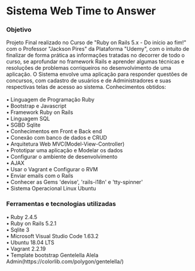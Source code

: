 <h1>Sistema Web Time to Answer</h1>

<h3>Objetivo</h3>
Projeto Final realizado no Curso de "Ruby on Rails 5.x - Do início ao fim!" com o Professor "Jackson Pires" da Plataforma "Udemy", com o intuito de finalizar de forma prática as informações tratadas no decorrer de todo o curso, se aprofundar no framework Rails e aprender algumas técnicas e resoluções de problemas corriqueiros no desenvolvimento de uma aplicação. O Sistema envolve uma aplicação para responder questões de concursos, com cadastro de usuários e de Administradores e suas respectivas telas de acesso ao sistema. Conhecimentos obtidos:
<br>

<br>
• Linguagem de Programação Ruby<br>
• Bootstrap e Javascript<br>
• Framework Ruby on Rails<br>
• Linguagem SQL<br>
• SGBD Sqlite<br>
• Conhecimentos em Front e Back end<br>
• Conexão com banco de dados e CRUD<br>
• Arquitetura Web MVC(Model-View-Controller)<br>
• Prototipar uma aplicação e Modelar os dados<br>
• Configurar o ambiente de desenvolvimento<br>
• AJAX<br>
• Usar o Vagrant e Configurar o RVM<br>
• Enviar emails com o Rails<br>
• Conhecer as Gems 'devise', 'rails-i18n' e 'tty-spinner'<br>
• Sistema Operacional Linux Ubuntu<br>

<h3>Ferramentas e tecnologias utilizadas</h3>
•	Ruby 2.4.5 <br>
•	Ruby on Rails 5.2.1<br>
•	Sqlite 3<br>
•	Microsoft Visual Studio Code 1.63.2<br>
•	Ubuntu 18.04 LTS<br>
•	Vagrant 2.2.19<br>
•	Template bootstrap Gentelella Alela Admin(https://colorlib.com/polygon/gentelella/)<br>
